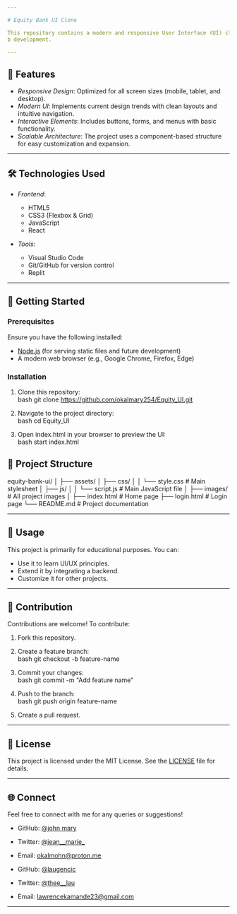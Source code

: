 ```yaml
---

# Equity Bank UI Clone

This repository contains a modern and responsive User Interface (UI) clone of Equity Bank's digital platform. The goal of this project is to replicate the design aesthetics and functionality of Equity Bank's online services, providing a base for learning and further development in UI/UX design and we
b development.

---
```


## 🌟 Features

- *Responsive Design*: Optimized for all screen sizes (mobile, tablet, and desktop).
- *Modern UI*: Implements current design trends with clean layouts and intuitive navigation.
- *Interactive Elements*: Includes buttons, forms, and menus with basic functionality.
- *Scalable Architecture*: The project uses a component-based structure for easy customization and expansion.
  
---

## 🛠️ Technologies Used

- *Frontend*:  
  - HTML5  
  - CSS3 (Flexbox & Grid)  
  - JavaScript
  - React

- *Tools*:  
  - Visual Studio Code  
  - Git/GitHub for version control  
  - Replit

---

## 🚀 Getting Started

### Prerequisites
Ensure you have the following installed:
- [Node.js](https://nodejs.org/) (for serving static files and future development)
- A modern web browser (e.g., Google Chrome, Firefox, Edge)

### Installation
1. Clone this repository:  
   bash
   git clone https://github.com/okalmary254/Equity_UI.git
   
2. Navigate to the project directory:  
   bash
   cd Equity_UI
   
3. Open index.html in your browser to preview the UI:  
   bash
   start index.html
   

## 📂 Project Structure


equity-bank-ui/
│
├── assets/
│   ├── css/
│   │   └── style.css       # Main stylesheet
│   ├── js/
│   │   └── script.js       # Main JavaScript file
│   ├── images/             # All project images
│
├── index.html              # Home page
├── login.html              # Login page
└── README.md               # Project documentation


---

## 📝 Usage

This project is primarily for educational purposes. You can:
- Use it to learn UI/UX principles.
- Extend it by integrating a backend.
- Customize it for other projects.

---

## 🤝 Contribution

Contributions are welcome! To contribute:
1. Fork this repository.
2. Create a feature branch:  
   bash
   git checkout -b feature-name
   
3. Commit your changes:  
   bash
   git commit -m "Add feature name"
   
4. Push to the branch:  
   bash
   git push origin feature-name
   
5. Create a pull request.

---

## 📜 License

This project is licensed under the MIT License. See the [LICENSE](LICENSE) file for details.

---

## 🌐 Connect

Feel free to connect with me for any queries or suggestions!  
- GitHub: [@john mary](https://github.com/okalmary254)
- Twitter: [@jean__marie_](https://twitter.com/jean__marie_)
- Email: [okalmohn@proton.me](mailto:okalmohn@proton.me)

- GitHub: [@laugencic](https://github.com/laugencic)
- Twitter: [@thee__lau](https://twitter.com/thee__lau)
- Email: [lawrencekamande23@gmail.com](mailto:lawrencekamande23@gmail.com)


---